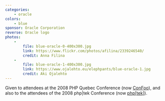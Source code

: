 ```yaml
---
categories:
    - oracle
colors:
    - blue
sponsor: Oracle Corporation
reverse: Oracle logo
photos:
    -
        file: blue-oracle-0-400x300.jpg
        link: https://www.flickr.com/photos/afilina/2339246540/
        credit: Anna Filina
    -
        file: blue-oracle-1-400x300.jpg
        link: https://www.ojalehto.eu/elephpants/blue-oracle-1.jpg
        credit: Aki Ojalehto
---
```

Given to attendees at the 2008 PHP Quebec Conference (now [ConFoo](http://confoo.ca)), 
and also to the attendees of the 2008 php|tek Conference (now [php[tek]](https://tek.phparch.com/)).
